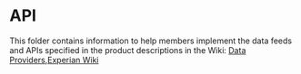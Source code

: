 API
===

This folder contains information to help members implement the data feeds and APIs
specified in the product descriptions in the Wiki: [Data Providers](https://github.com/fintechsandbox/project-sandcastle/wiki/Sandbox-Participants),[Experian Wiki](https://github.com/fintechsandbox/project-sandcastle/wiki/experian)
